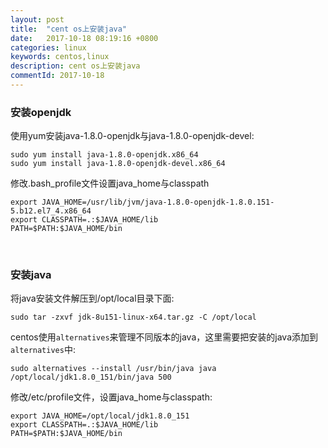 ```yaml
---
layout: post
title:  "cent os上安装java"
date:   2017-10-18 08:19:16 +0800
categories: linux
keywords: centos,linux
description: cent os上安装java
commentId: 2017-10-18
---
```


### 安装openjdk

使用yum安装java-1.8.0-openjdk与java-1.8.0-openjdk-devel:

```shell
sudo yum install java-1.8.0-openjdk.x86_64
sudo yum install java-1.8.0-openjdk-devel.x86_64
```

修改.bash_profile文件设置java_home与classpath

```shell
export JAVA_HOME=/usr/lib/jvm/java-1.8.0-openjdk-1.8.0.151-5.b12.el7_4.x86_64
export CLASSPATH=.:$JAVA_HOME/lib
PATH=$PATH:$JAVA_HOME/bin
```

<br/>

### 安装java

将java安装文件解压到/opt/local目录下面:

```shell
sudo tar -zxvf jdk-8u151-linux-x64.tar.gz -C /opt/local
```

centos使用`alternatives`来管理不同版本的java，这里需要把安装的java添加到`alternatives`中:

```shell
sudo alternatives --install /usr/bin/java java /opt/local/jdk1.8.0_151/bin/java 500
```

修改/etc/profile文件，设置java_home与classpath:

```shell
export JAVA_HOME=/opt/local/jdk1.8.0_151
export CLASSPATH=.:$JAVA_HOME/lib
PATH=$PATH:$JAVA_HOME/bin
```
